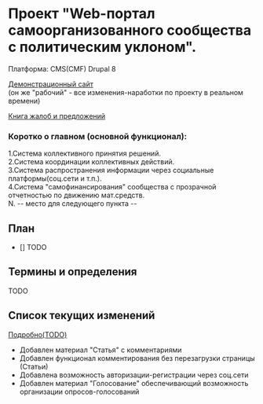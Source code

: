# Проект "Web-портал самоорганизованного сообщества с политическим уклоном".   
Платформа: CMS(CMF) Drupal 8   

[Демонстрационный сайт](http://sdd.ti-work.ru/)   
(он же "рабочий" - все изменения-наработки по проекту в реальном времени)

[Книга жалоб и предложений](https://github.com/orion76/sdd/issues)   

### Коротко о главном (основной функционал):   
1.Система коллективного принятия решений.   
2.Система координации коллективных действий.   
3.Система распространения информации через социальные платформы(соц.сети и т.п.).   
4.Система "самофинансирования" сообщества с прозрачной отчетностью по движению мат.средств.   
N. -- место для следующего пункта --   

## План   
- [] TODO   

## Термины и определения   
TODO   

## Список текущих изменений   

[Подробно(TODO)](CHANGELOG.md)   

- Добавлен материал "Статья" с комментариями   
- Добавлен функционал комментирования без перезагрузки страницы (Статьи)   
- Добавлена возможность авторизации-регистрации через соц.сети   
- Добавлен материал "Голосование" обеспечивающий возможность организации опросов-голосований   
